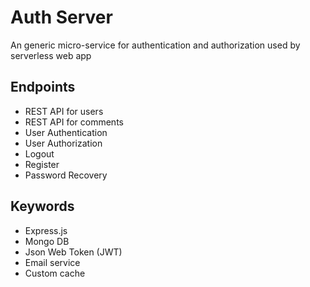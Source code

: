 # Auth Server
An generic micro-service for authentication and authorization used by serverless web app

## Endpoints
- REST API for users
- REST API for comments
- User Authentication
- User Authorization
- Logout
- Register
- Password Recovery

## Keywords
- Express.js
- Mongo DB
- Json Web Token (JWT)
- Email service
- Custom cache